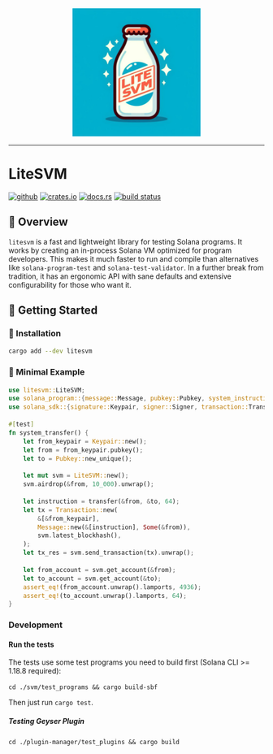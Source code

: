 <div align="center">
    <img src="https://raw.githubusercontent.com/litesvm/litesvm/master/logo.jpeg" width="50%" height="50%">
</div>

---

# LiteSVM

[<img alt="github" src="https://img.shields.io/badge/github-LiteSVM/litesvm-8da0cb?style=for-the-badge&labelColor=555555&logo=github" height="20">](https://github.com/LiteSVM/litesvm)
[<img alt="crates.io" src="https://img.shields.io/crates/v/litesvm.svg?style=for-the-badge&color=fc8d62&logo=rust" height="20">](https://crates.io/crates/litesvm)
[<img alt="docs.rs" src="https://img.shields.io/badge/docs.rs-litesvm-66c2a5?style=for-the-badge&labelColor=555555&logo=docs.rs" height="20">](https://docs.rs/litesvm/0.1.0/litesvm/)
[<img alt="build status" src="https://img.shields.io/github/actions/workflow/status/LiteSVM/litesvm/CI.yml?branch=master&style=for-the-badge" height="20">](https://github.com/LiteSVM/litesvm/actions?query=branch%3Amaster)

## 📍 Overview

`litesvm` is a fast and lightweight library for testing Solana programs. It works by creating an in-process Solana VM optimized for program developers. This makes it much faster to run and compile than alternatives like `solana-program-test` and `solana-test-validator`. In a further break from tradition, it has an ergonomic API with sane defaults and extensive configurability for those who want it.

## 🚀 Getting Started

### 🔧 Installation

```sh
cargo add --dev litesvm
```

### 🤖 Minimal Example

```rust
use litesvm::LiteSVM;
use solana_program::{message::Message, pubkey::Pubkey, system_instruction::transfer};
use solana_sdk::{signature::Keypair, signer::Signer, transaction::Transaction};

#[test]
fn system_transfer() {
    let from_keypair = Keypair::new();
    let from = from_keypair.pubkey();
    let to = Pubkey::new_unique();

    let mut svm = LiteSVM::new();
    svm.airdrop(&from, 10_000).unwrap();

    let instruction = transfer(&from, &to, 64);
    let tx = Transaction::new(
        &[&from_keypair],
        Message::new(&[instruction], Some(&from)),
        svm.latest_blockhash(),
    );
    let tx_res = svm.send_transaction(tx).unwrap();

    let from_account = svm.get_account(&from);
    let to_account = svm.get_account(&to);
    assert_eq!(from_account.unwrap().lamports, 4936);
    assert_eq!(to_account.unwrap().lamports, 64);
}
```

### Development

#### Run the tests

The tests use some test programs you need to build first (Solana CLI >= 1.18.8 required):

`cd ./svm/test_programs && cargo build-sbf`

Then just run `cargo test`.

##### Testing Geyser Plugin

`cd ./plugin-manager/test_plugins && cargo build`